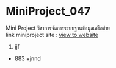 # MiniProject_047
Mini Project วิชาการจัดการระบบฐานข้อมูลเครือข่าย<br>
link miniproject site : [view to website](https://miniproject047.000webhostapp.com/)


1. jjf
 + 883
  +jnnd

